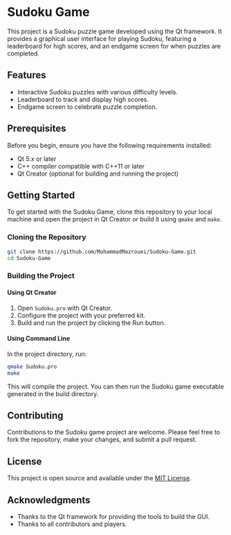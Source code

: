 
# Sudoku Game

This project is a Sudoku puzzle game developed using the Qt framework. It provides a graphical user interface for playing Sudoku, featuring a leaderboard for high scores, and an endgame screen for when puzzles are completed.

## Features

- Interactive Sudoku puzzles with various difficulty levels.
- Leaderboard to track and display high scores.
- Endgame screen to celebrate puzzle completion.

## Prerequisites

Before you begin, ensure you have the following requirements installed:
- Qt 5.x or later
- C++ compiler compatible with C++11 or later
- Qt Creator (optional for building and running the project)

## Getting Started

To get started with the Sudoku Game, clone this repository to your local machine and open the project in Qt Creator or build it using `qmake` and `make`.

### Cloning the Repository

```bash
git clone https://github.com/MohammadMazrouei/Sudoku-Game.git
cd Sudoku-Game
```

### Building the Project

#### Using Qt Creator
1. Open `Sudoku.pro` with Qt Creator.
2. Configure the project with your preferred kit.
3. Build and run the project by clicking the Run button.

#### Using Command Line
In the project directory, run:

```bash
qmake Sudoku.pro
make
```

This will compile the project. You can then run the Sudoku game executable generated in the build directory.

## Contributing

Contributions to the Sudoku game project are welcome. Please feel free to fork the repository, make your changes, and submit a pull request.

## License

This project is open source and available under the [MIT License](LICENSE).

## Acknowledgments

- Thanks to the Qt framework for providing the tools to build the GUI.
- Thanks to all contributors and players.

